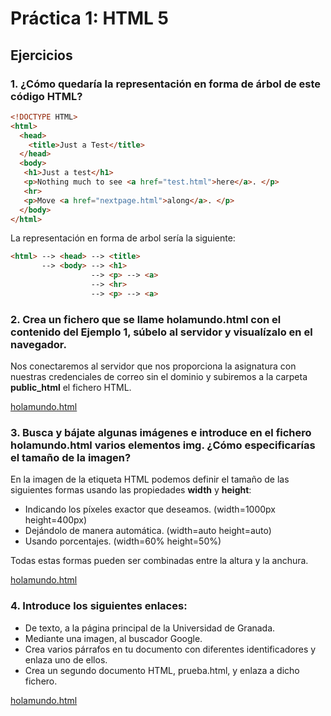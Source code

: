 # Práctica 1: HTML 5

## Ejercicios

### 1. ¿Cómo quedaría la representación en forma de árbol de este código HTML?

``` HTML
<!DOCTYPE HTML>
<html>
  <head>
    <title>Just a Test</title>
  </head>
  <body>
   <h1>Just a test</h1>
   <p>Nothing much to see <a href="test.html">here</a>. </p>
   <hr>
   <p>Move <a href="nextpage.html">along</a>. </p>
  </body>
</html>
```

La representación en forma de arbol sería la siguiente:
``` HTML
<html> --> <head> --> <title>
       --> <body> --> <h1>
                  --> <p> --> <a>
                  --> <hr>
                  --> <p> --> <a>
```

### 2. Crea un fichero que se llame holamundo.html con el contenido del Ejemplo 1, súbelo al servidor y visualízalo en el navegador.

Nos conectaremos al servidor que nos proporciona la asignatura con nuestras credenciales de correo sin el dominio y subiremos a la carpeta **public_html** el fichero HTML.

[holamundo.html](holamundo.html)

### 3. Busca y bájate algunas imágenes e introduce en el fichero holamundo.html varios elementos img. ¿Cómo especificarías el tamaño de la imagen?

En la imagen de la etiqueta HTML podemos definir el tamaño de las siguientes formas usando las propiedades **width** y **height**:
- Indicando los píxeles exactor que deseamos. (width=1000px height=400px)
- Dejándolo de manera automática. (width=auto height=auto)
- Usando porcentajes. (width=60% height=50%)

Todas estas formas pueden ser combinadas entre la altura y la anchura.

[holamundo.html](holamundo.html)

### 4. Introduce los siguientes enlaces:
- De texto, a la página principal de la Universidad de Granada.
- Mediante una imagen, al buscador Google.
- Crea varios párrafos en tu documento con diferentes identificadores y enlaza uno de ellos. 
- Crea un segundo documento HTML, prueba.html, y enlaza a dicho fichero.

[holamundo.html](holamundo.html)
